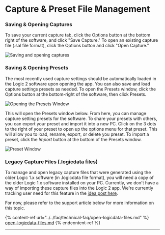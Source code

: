 # Capture & Preset File Management

### Saving & Opening Captures

To save your current capture tab, click the Options button at the bottom right of the software, and click "Save Capture." To open an existing capture file (.sal file format), click the Options button and click "Open Capture."

![Saving and opening captures](../../.gitbook/assets/save-open-capture.png)

### Saving & Opening Presets

The most recently used capture settings should be automatically loaded in the Logic 2 software upon opening the app. You can also save and load capture settings presets as needed. To open the Presets window, click the Options button at the bottom-right of the software, then click Presets.

![Opening the Presets Window](../../.gitbook/assets/screen-shot-2021-02-26-at-3.49.54-pm.png)

This will open the Presets window below. From here, you can manage capture setting presets for the software. To share your presets with others, you can export your preset and import it into a new PC. Click on the 3 dots to the right of your preset to open up the options menu for that preset. This will allow you to load, rename, export, or delete you preset. To import a preset, click the _Import_ button at the bottom of the Presets window.

![Preset Window](../../.gitbook/assets/screen-shot-2021-02-26-at-3.52.26-pm.png)

### Legacy Capture Files (.logicdata files)

To manage and open legacy capture files that were generated using the older Logic 1.x software (in .logicdata file format), you will need a copy of the older Logic 1.x software installed on your PC. Currently, we don't have a way of importing these capture files into the Logic 2 app. We're currently tracking user need for this feature in the [idea post here](https://ideas.saleae.com/b/feature-requests/import-logicdata-capture/).

For now, please refer to the support article below for more information on this topic.

{% content-ref url="../../faq/technical-faq/open-logicdata-files.md" %}
[open-logicdata-files.md](../../faq/technical-faq/open-logicdata-files.md)
{% endcontent-ref %}



****
